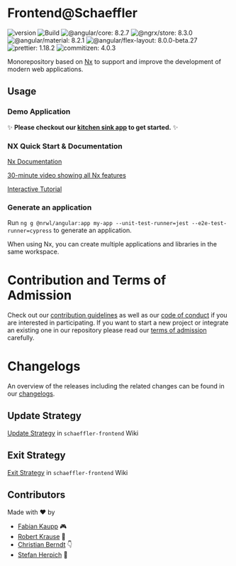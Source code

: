 # Frontend@Schaeffler

![version](https://img.shields.io/badge/version-v0.0.1-green.svg)
![Build](https://gitlab.schaeffler.com/frontend-schaeffler/schaeffler-frontend/badges/master/pipeline.svg)
![@angular/core: 8.2.7](https://img.shields.io/badge/%40angular%2Fcore-8.2.7-brightgreen)
![@ngrx/store: 8.3.0](https://img.shields.io/badge/%40ngrx%2Fstore-8.3.0-brightgreen)
![@angular/material: 8.2.1](https://img.shields.io/badge/%40angular%2Fmaterial-8.2.1-brightgreen)
![@angular/flex-layout: 8.0.0-beta.27](https://img.shields.io/badge/%40angular%2Fflex--layout-8.0.0--beta.27-brightgreen)
![prettier: 1.18.2](https://img.shields.io/badge/prettier-1.18.2-brightgreen)
![commitizen: 4.0.3](https://img.shields.io/badge/commitizen-4.0.3-brightgreen)

Monorepository based on [Nx](https://nx.dev) to support and improve the development of modern web applications.

## Usage

### Demo Application

✨ **Please checkout our [kitchen sink app](./apps/kitchen-sink/README.md) to get started.** ✨

### NX Quick Start & Documentation

[Nx Documentation](https://nx.dev)

[30-minute video showing all Nx features](https://nx.dev/getting-started/what-is-nx)

[Interactive Tutorial](https://nx.dev/tutorial/01-create-application)

### Generate an application

Run `ng g @nrwl/angular:app my-app --unit-test-runner=jest --e2e-test-runner=cypress` to generate an application.

When using Nx, you can create multiple applications and libraries in the same workspace.

# Contribution and Terms of Admission

Check out our [contribution guidelines](CONTRIBUTING.md) as well as our [code of conduct](CODE_OF_CONDUCT.md) if you are interested in participating.
If you want to start a new project or integrate an existing one in our repository please read our [terms of admission](https://gitlab.schaeffler.com/frontend-schaeffler/schaeffler-frontend/wikis/10-Organization/Terms-of-Admission) carefully.

# Changelogs

An overview of the releases including the related changes can be found in our [changelogs](CHANGELOG.md).

## Update Strategy

[Update Strategy](https://gitlab.schaeffler.com/frontend-schaeffler/schaeffler-frontend/wikis/10-Organization/Update-Strategy) in `schaeffler-frontend` Wiki

## Exit Strategy

[Exit Strategy](https://gitlab.schaeffler.com/frontend-schaeffler/schaeffler-frontend/wikis/10-Organization/Exit-Strategy) in `schaeffler-frontend` Wiki

## Contributors

Made with ❤️ by

- [Fabian Kaupp](https://gitlab.schaeffler.com/kauppfbi) 🎮
- [Robert Krause](https://gitlab.schaeffler.com/krausrbe) 🎣
- [Christian Berndt](https://gitlab.schaeffler.com/berndcri) 👇
- [Stefan Herpich](https://gitlab.schaeffler.com/herpisef) 🚴

